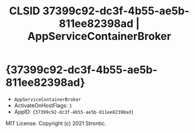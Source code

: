 ﻿---
title: "CLSID 37399c92-dc3f-4b55-ae5b-811ee82398ad | AppServiceContainerBroker"
excerpt: What is COM-Object CLSID 37399c92-dc3f-4b55-ae5b-811ee82398ad?
---

# {37399c92-dc3f-4b55-ae5b-811ee82398ad}

* `AppServiceContainerBroker`
* ActivateOnHostFlags: `1`
* AppID: `{37399c92-dc3f-4b55-ae5b-811ee82398ad}`

MIT License. Copyright (c) 2021 Strontic.


